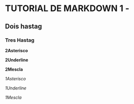 # TUTORIAL DE MARKDOWN 1 - #

## Dois hastag

### Tres Hastag

**2Asterisco**

__2Underline__

**__2Mescla__**

*1Asterisco*

_1Underline_

*_1Mescla_*
